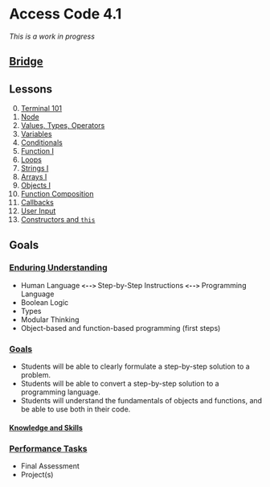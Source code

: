 # <b>Access Code 4.1</b>

*This is a work in progress*

## <b><u>Bridge</u></b>

## Lessons

0. [Terminal 101](bridge/lessons/0a_terminal.md)
1. [Node](bridge/lessons/0b_node.md)
1. [Values, Types, Operators](bridge/lessons/01_values.md)
2. [Variables](bridge/lessons/02_variables.md)
3. [Conditionals](bridge/lessons/03_conditionals.md)
4. [Function I](bridge/lessons/04_functions_i.md)
5. [Loops](bridge/lessons/05_loops.md)
6. [Strings I](bridge/lessons/06_strings_i.md)
7. [Arrays I](bridge/lessons/07_arrays_i.md)
8. [Objects I](bridge/lessons/08_object_i.md)
9. [Function Composition](bridge/lessons/09_functions_ii.md)
10. [Callbacks](bridge/lessons/10_functions_iii.md)
11. [User Input](bridge/lessons/11_user_input.md)
11. [Constructors and `this`](bridge/lessons/12_objects_ii.md)

## Goals

### <u>Enduring Understanding</u>

* Human Language <b>`<-->` </b>Step-by-Step Instructions <b>`<-->`</b> Programming Language
* Boolean Logic
* Types
* Modular Thinking
* Object-based and function-based programming (first steps)

### <u>Goals</u>

* Students will be able to clearly formulate a step-by-step solution to a problem.
* Students will be able to convert a step-by-step solution to a programming language.
* Students will understand the fundamentals of objects and functions, and be able to use both in their code.

#### <u>Knowledge and Skills</u>

### <u>Performance Tasks</u>

* Final Assessment
* Project(s)